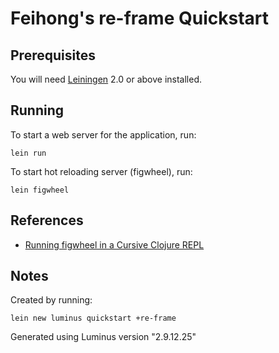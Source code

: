# Feihong's re-frame Quickstart

## Prerequisites

You will need [Leiningen][1] 2.0 or above installed.

[1]: https://github.com/technomancy/leiningen

## Running

To start a web server for the application, run:

    lein run

To start hot reloading server (figwheel), run:

    lein figwheel

## References

- [Running figwheel in a Cursive Clojure REPL](https://github.com/bhauman/lein-figwheel/wiki/Running-figwheel-in-a-Cursive-Clojure-REPL)

## Notes

Created by running:

    lein new luminus quickstart +re-frame

Generated using Luminus version "2.9.12.25"
